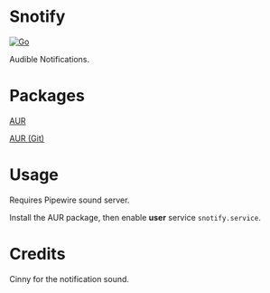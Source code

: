 # Snotify

[![Go](https://github.com/Kimiblock/snotify/actions/workflows/go.yml/badge.svg)](https://github.com/Kimiblock/snotify/actions/workflows/go.yml)

Audible Notifications.

# Packages

[AUR](https://aur.archlinux.org/packages/snotify)

[AUR (Git)](https://aur.archlinux.org/packages/snotify-git)

# Usage

Requires Pipewire sound server.

Install the AUR package, then enable **user** service `snotify.service`.

# Credits

Cinny for the notification sound.
